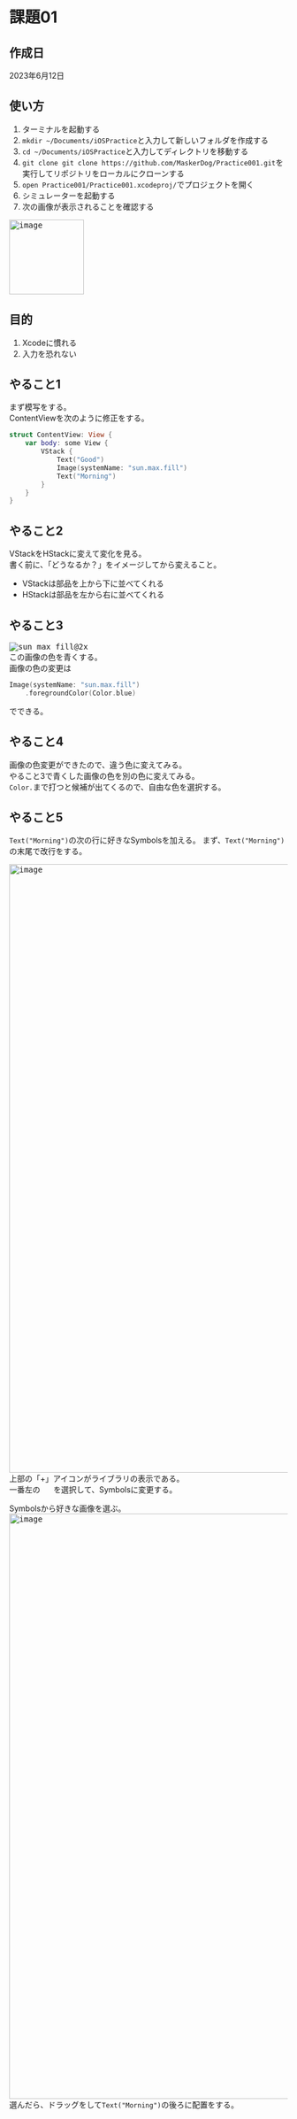 #  課題01

## 作成日
2023年6月12日

## 使い方
1. ターミナルを起動する
1. `mkdir ~/Documents/iOSPractice`と入力して新しいフォルダを作成する
1. `cd ~/Documents/iOSPractice`と入力してディレクトリを移動する
1. `git clone git clone https://github.com/MaskerDog/Practice001.git`を実行してリポジトリをローカルにクローンする
1. `open Practice001/Practice001.xcodeproj/`でプロジェクトを開く
1. シミュレーターを起動する
1. 次の画像が表示されることを確認する

<kbd><img width="135" alt="image" src="https://github.com/MaskerDog/Practice001/assets/37284851/9ee30b2c-1ba4-4e28-b916-e4327938f27d"></kbd>

## 目的
1. Xcodeに慣れる
2. 入力を恐れない

## やること1

まず模写をする。  
ContentViewを次のように修正をする。

```Swift
struct ContentView: View {
    var body: some View {
        VStack {
            Text("Good")
            Image(systemName: "sun.max.fill")
            Text("Morning")
        }
    }
}
```

## やること2

VStackをHStackに変えて変化を見る。  
書く前に、「どうなるか？」をイメージしてから変えること。  

* VStackは部品を上から下に並べてくれる
* HStackは部品を左から右に並べてくれる

## やること3

<kbd>![sun max fill@2x](https://github.com/MaskerDog/Practice001/assets/37284851/780772d0-d69f-4206-9315-a7900129c81a)</kbd>  
この画像の色を青くする。  
画像の色の変更は  

```Swift
Image(systemName: "sun.max.fill")
    .foregroundColor(Color.blue)
```

でできる。

## やること4

画像の色変更ができたので、違う色に変えてみる。  
やること3で青くした画像の色を別の色に変えてみる。  
`Color.`まで打つと候補が出てくるので、自由な色を選択する。

## やること5

`Text("Morning")`の次の行に好きなSymbolsを加える。
まず、`Text("Morning")`の末尾で改行をする。  

<kbd><img width="1100" alt="image" src="https://github.com/MaskerDog/Practice001/assets/37284851/543cb122-4068-45ff-be6a-43bf09e58618"></kbd>
上部の「+」アイコンがライブラリの表示である。  
一番左の <img width="16" height="16" src="https://github.com/MaskerDog/Practice001/assets/37284851/597fd6fe-2f8c-4be3-9401-2f38fe84708b"> を選択して、Symbolsに変更する。

Symbolsから好きな画像を選ぶ。
<kbd><img width="1058" alt="image" src="https://github.com/MaskerDog/Practice001/assets/37284851/caba19c2-8560-473d-bc3b-7bf10511ae39"></kbd>
選んだら、ドラッグをして`Text("Morning")`の後ろに配置をする。




